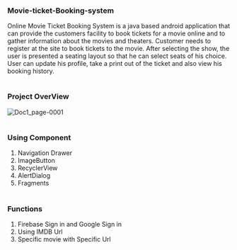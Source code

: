 ### Movie-ticket-Booking-system
Online Movie Ticket Booking System is a java based android application that can provide the customers facility to book tickets for a movie online and to gather information about the movies and theaters. Customer needs to register at the site to book tickets to the movie. After selecting the show, the user is presented a seating layout so that he can select seats of his choice. User can update his profile, take a print out of the ticket and also view his booking history.

#

### Project OverView

![Doc1_page-0001](https://user-images.githubusercontent.com/68120268/133426765-f7a12949-af63-49e8-99e8-3dc0ad3d43a5.jpg)

#

### Using Component
 1. Navigation Drawer
 2. ImageButton
 3. RecyclerView
 4. AlertDialog
 5. Fragments

#

### Functions

 1. Firebase Sign in and Google Sign in
 2. Using IMDB Url
 3. Specific movie with Specific Url
